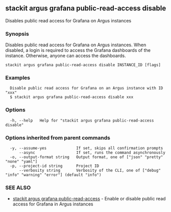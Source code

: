 ## stackit argus grafana public-read-access disable

Disables public read access for Grafana on Argus instances

### Synopsis

Disables public read access for Grafana on Argus instances.
When disabled, a login is required to access the Grafana dashboards of the instance. Otherwise, anyone can access the dashboards.

```
stackit argus grafana public-read-access disable INSTANCE_ID [flags]
```

### Examples

```
  Disable public read access for Grafana on an Argus instance with ID "xxx"
  $ stackit argus grafana public-read-access disable xxx
```

### Options

```
  -h, --help   Help for "stackit argus grafana public-read-access disable"
```

### Options inherited from parent commands

```
  -y, --assume-yes             If set, skips all confirmation prompts
      --async                  If set, runs the command asynchronously
  -o, --output-format string   Output format, one of ["json" "pretty" "none" "yaml"]
  -p, --project-id string      Project ID
      --verbosity string       Verbosity of the CLI, one of ["debug" "info" "warning" "error"] (default "info")
```

### SEE ALSO

* [stackit argus grafana public-read-access](./stackit_argus_grafana_public-read-access.md)	 - Enable or disable public read access for Grafana in Argus instances

